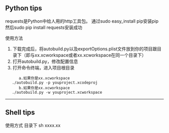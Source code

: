 ## Python tips

requests是Python中给人用的http工具包。
通过sudo easy_install pip安装pip
然后sudo pip install requests安装成功

使用方法 
1. 下载完成后，将autobuild.py以及exportOptions.plist文件放到你的项目跟目录下（即与xx.xcworkspace或者xx.xcworkspace在同一个目录下）
2. 打开autobuild.py，修改配置信息
3. 打开命令终端，进入项目根目录
```
      a.如果你是xx.xcworkspace
   ./autobuild.py -p youproject.xcodeproj
      b.如果你是xx.xcworkspace
   ./autobuild.py -w youproject.xcworkspace
```

---


## Shell tips
使用方式 
目录下 sh xxxx.xx

